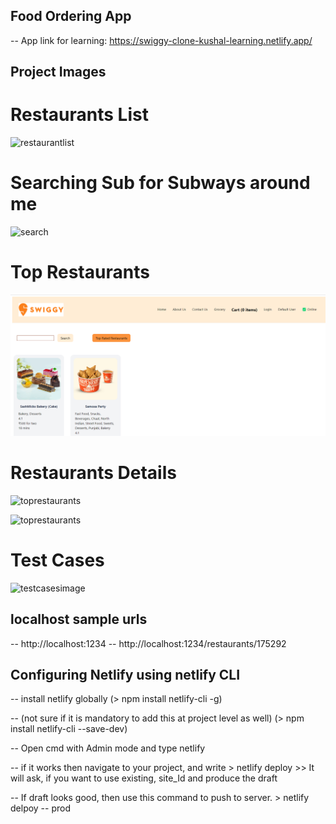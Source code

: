 ## Food Ordering App

-- App link for learning: https://swiggy-clone-kushal-learning.netlify.app/

## Project Images

# Restaurants List

![restaurantlist](https://user-images.githubusercontent.com/10295411/276411865-08d35711-8020-49dc-be3d-9275bd8adb63.png)

# Searching Sub for Subways around me

![search](https://user-images.githubusercontent.com/10295411/276411381-b74aea19-60ac-40ab-ac87-c9f96cfda365.png)

# Top Restaurants

![toprestaurants](https://raw.githubusercontent.com/kushalseth/swiggy-clone/main/images/toprestaurants.png)

# Restaurants Details

![toprestaurants](https://user-images.githubusercontent.com/10295411/276411602-deaf39ef-f7b7-437e-9ab3-423f3904465e.png)

![toprestaurants](https://user-images.githubusercontent.com/10295411/276411718-b06a411c-4e62-4460-a898-27d4eab33f8b.png)

# Test Cases

![testcasesimage](https://user-images.githubusercontent.com/10295411/276411958-a070c4cb-c8f0-43f6-8871-675ec035b7af.png)

## localhost sample urls

-- http://localhost:1234
-- http://localhost:1234/restaurants/175292

## Configuring Netlify using netlify CLI

-- install netlify globally
(> npm install netlify-cli -g)

-- (not sure if it is mandatory to add this at project level as well)
(> npm install netlify-cli --save-dev)

-- Open cmd with Admin mode and type netlify

-- if it works then navigate to your project, and write > netlify deploy >> It will ask, if you want to use existing, site_Id and produce the draft

-- If draft looks good, then use this command to push to server. > netlify delpoy -- prod
